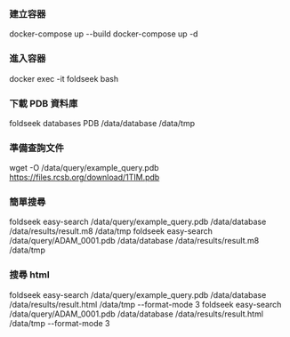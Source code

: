 ### 建立容器
docker-compose up --build
docker-compose up -d

### 進入容器
docker exec -it foldseek bash

### 下載 PDB 資料庫
foldseek databases PDB /data/database /data/tmp


### 準備查詢文件
wget -O /data/query/example_query.pdb https://files.rcsb.org/download/1TIM.pdb


### 簡單搜尋
foldseek easy-search /data/query/example_query.pdb /data/database /data/results/result.m8 /data/tmp
foldseek easy-search /data/query/ADAM_0001.pdb /data/database /data/results/result.m8 /data/tmp

### 搜尋 html
foldseek easy-search /data/query/example_query.pdb /data/database /data/results/result.html /data/tmp --format-mode 3
foldseek easy-search /data/query/ADAM_0001.pdb /data/database /data/results/result.html /data/tmp --format-mode 3


